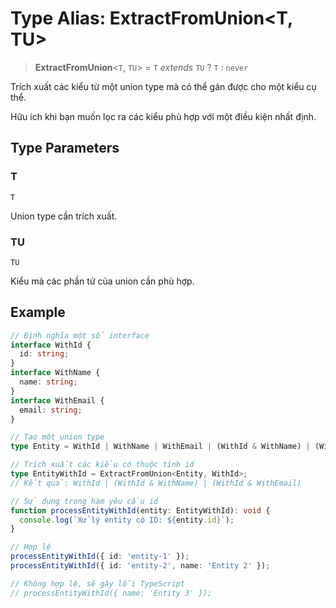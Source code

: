 # Type Alias: ExtractFromUnion\<T, TU\>

> **ExtractFromUnion**\<`T`, `TU`\> = `T` _extends_ `TU` ? `T` : `never`

Trích xuất các kiểu từ một union type mà có thể gán được cho một kiểu cụ thể.

Hữu ích khi bạn muốn lọc ra các kiểu phù hợp với một điều kiện nhất định.

## Type Parameters

### T

`T`

Union type cần trích xuất.

### TU

`TU`

Kiểu mà các phần tử của union cần phù hợp.

## Example

```typescript
// Định nghĩa một số interface
interface WithId {
  id: string;
}
interface WithName {
  name: string;
}
interface WithEmail {
  email: string;
}

// Tạo một union type
type Entity = WithId | WithName | WithEmail | (WithId & WithName) | (WithId & WithEmail);

// Trích xuất các kiểu có thuộc tính id
type EntityWithId = ExtractFromUnion<Entity, WithId>;
// Kết quả: WithId | (WithId & WithName) | (WithId & WithEmail)

// Sử dụng trong hàm yêu cầu id
function processEntityWithId(entity: EntityWithId): void {
  console.log(`Xử lý entity có ID: ${entity.id}`);
}

// Hợp lệ
processEntityWithId({ id: 'entity-1' });
processEntityWithId({ id: 'entity-2', name: 'Entity 2' });

// Không hợp lệ, sẽ gây lỗi TypeScript
// processEntityWithId({ name: 'Entity 3' });
```
